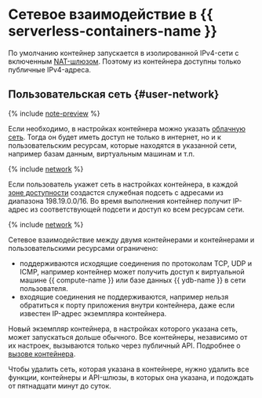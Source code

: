 # Сетевое взаимодействие в {{ serverless-containers-name }}

По умолчанию контейнер запускается в изолированной IPv4-сети с включенным [NAT-шлюзом](../../vpc/concepts/gateways.md). Поэтому из контейнера доступны только публичные IPv4-адреса.

## Пользовательская сеть {#user-network}

{% include [note-preview](../../_includes/note-preview.md) %}

Если необходимо, в настройках контейнера можно указать [облачную сеть](../../vpc/concepts/network.md#network). Тогда он будет иметь доступ не только в интернет, но и к пользовательским ресурсам, которые находятся в указанной сети, например базам данным, виртуальным машинам и т.п.

{% include [network](../../_includes/functions/network.md) %}

Если пользователь укажет сеть в настройках контейнера, в каждой [зоне доступности](../../overview/concepts/geo-scope.md) создастся служебная подсеть с адресами из диапазона 198.19.0.0/16. Во время выполнения контейнер получит IP-адрес из соответствующей подсети и доступ ко всем ресурсам сети.

{% include [network](../../_includes/functions/network-note.md) %}

Сетевое взаимодействие между двумя контейнерами и контейнерами и пользовательскими ресурсами ограничено:
* поддерживаются исходящие соединения по протоколам TCP, UDP и ICMP, например контейнер может получить доступ к виртуальной машине {{ compute-name }} или базе данных {{ ydb-name }} в сети пользователя.
* входящие соединения не поддерживаются, например нельзя обратиться к порту приложения внутри контейнера, даже если известен IP-адрес экземпляра контейнера.

Новый экземпляр контейнера, в настройках которого указана сеть, может запускаться дольше обычного. Все контейнеры, независимо от их настроек, вызываются только через публичный API. Подробнее о [вызове контейнера](invoke.md).

Чтобы удалить сеть, которая указана в контейнере, нужно удалить все функции, контейнеры и API-шлюзы, в которых она указана, и подождать от пятнадцати минут до суток.
